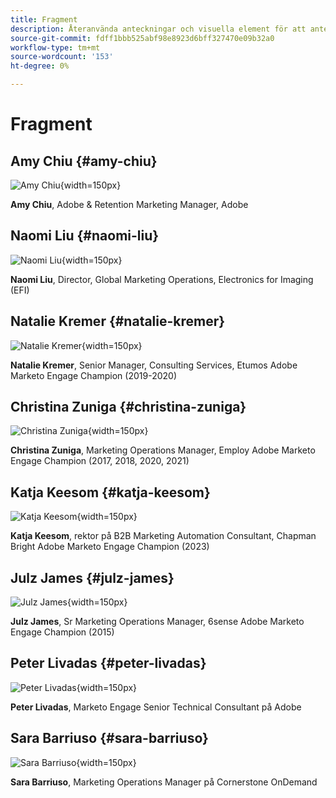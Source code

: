 ```yaml
---
title: Fragment
description: Återanvända anteckningar och visuella element för att anteckna en funktion eller sida som gäller en viss utgåva
source-git-commit: fdff1bbb525abf98e8923d6bff327470e09b32a0
workflow-type: tm+mt
source-wordcount: '153'
ht-degree: 0%

---
```


# Fragment

## Amy Chiu {#amy-chiu}

![Amy Chiu](/help/marketo-tutorial-implementing-new-instance/assets/amy-chiu.png){width=150px}

**Amy Chiu**, Adobe &amp; Retention Marketing Manager, Adobe

## Naomi Liu {#naomi-liu}

![Naomi Liu](/help/marketo-tutorial-implementing-new-instance/assets/naomi-liu.png){width=150px}

**Naomi Liu**, Director, Global Marketing Operations, Electronics for Imaging (EFI)

## Natalie Kremer {#natalie-kremer}

![Natalie Kremer](/help/marketo-tutorial-implementing-new-instance/assets/natalie-kremer.png){width=150px}

**Natalie Kremer**, Senior Manager, Consulting Services, Etumos Adobe Marketo Engage Champion (2019-2020)

## Christina Zuniga {#christina-zuniga}

![Christina Zuniga](/help/marketo-tutorial-implementing-new-instance/assets/christina-zuniga.png){width=150px}

**Christina Zuniga**, Marketing Operations Manager, Employ Adobe Marketo Engage Champion (2017, 2018, 2020, 2021)

## Katja Keesom {#katja-keesom}

![Katja Keesom](/help/marketo-tutorial-implementing-new-instance/assets/katja-keesom.png){width=150px}

**Katja Keesom**, rektor på B2B Marketing Automation Consultant, Chapman Bright Adobe Marketo Engage Champion (2023)

## Julz James {#julz-james}

![Julz James](/help/marketo-tutorial-implementing-new-instance/assets/julz-james.png){width=150px}

**Julz James**, Sr Marketing Operations Manager, 6sense Adobe Marketo Engage Champion (2015)

## Peter Livadas {#peter-livadas}

![Peter Livadas](/help/marketo-tutorial-implementing-new-instance/assets/peter_livadas.png){width=150px}

**Peter Livadas**, Marketo Engage Senior Technical Consultant på Adobe

## Sara Barriuso {#sara-barriuso}

![Sara Barriuso](/help/marketo-tutorial-implementing-new-instance/assets/sara_barriuso.png){width=150px}

**Sara Barriuso**, Marketing Operations Manager på Cornerstone OnDemand
